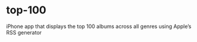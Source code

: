 # top-100
iPhone app that displays the top 100 albums across all genres using Apple’s RSS generator
